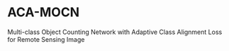 # ACA-MOCN
Multi-class Object Counting Network with Adaptive  Class Alignment Loss for Remote Sensing Image
